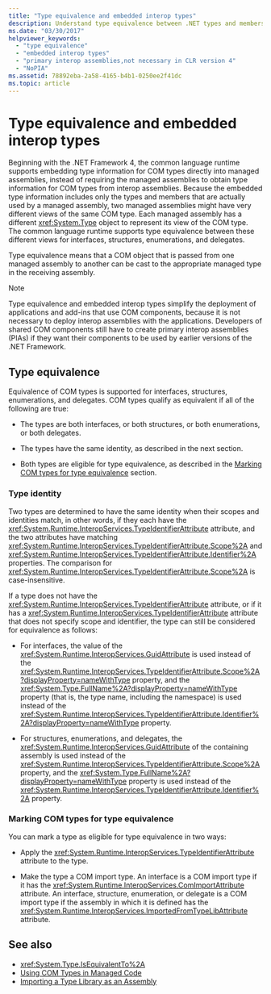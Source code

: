 ```yaml
---
title: "Type equivalence and embedded interop types"
description: Understand type equivalence between .NET types and members with a managed assembly, and COM types that are embedded into that assembly. For .NET 4 and above.
ms.date: "03/30/2017"
helpviewer_keywords: 
  - "type equivalence"
  - "embedded interop types"
  - "primary interop assemblies,not necessary in CLR version 4"
  - "NoPIA"
ms.assetid: 78892eba-2a58-4165-b4b1-0250ee2f41dc
ms.topic: article
---
```

# Type equivalence and embedded interop types

Beginning with the .NET Framework 4, the common language runtime supports embedding type information for COM types directly into managed assemblies, instead of requiring the managed assemblies to obtain type information for COM types from interop assemblies. Because the embedded type information includes only the types and members that are actually used by a managed assembly, two managed assemblies might have very different views of the same COM type. Each managed assembly has a different <xref:System.Type> object to represent its view of the COM type. The common language runtime supports type equivalence between these different views for interfaces, structures, enumerations, and delegates.

Type equivalence means that a COM object that is passed from one managed assembly to another can be cast to the appropriate managed type in the receiving assembly.

> [!NOTE]
> Type equivalence and embedded interop types simplify the deployment of applications and add-ins that use COM components, because it is not necessary to deploy interop assemblies with the applications. Developers of shared COM components still have to create primary interop assemblies (PIAs) if they want their components to be used by earlier versions of the .NET Framework.

## Type equivalence

 Equivalence of COM types is supported for interfaces, structures, enumerations, and delegates. COM types qualify as equivalent if all of the following are true:

- The types are both interfaces, or both structures, or both enumerations, or both delegates.

- The types have the same identity, as described in the next section.

- Both types are eligible for type equivalence, as described in the [Marking COM types for type equivalence](#marking-com-types-for-type-equivalence) section.

### Type identity

Two types are determined to have the same identity when their scopes and identities match, in other words, if they each have the <xref:System.Runtime.InteropServices.TypeIdentifierAttribute> attribute, and the two attributes have matching <xref:System.Runtime.InteropServices.TypeIdentifierAttribute.Scope%2A> and <xref:System.Runtime.InteropServices.TypeIdentifierAttribute.Identifier%2A> properties. The comparison for <xref:System.Runtime.InteropServices.TypeIdentifierAttribute.Scope%2A> is case-insensitive.

If a type does not have the <xref:System.Runtime.InteropServices.TypeIdentifierAttribute> attribute, or if it has a <xref:System.Runtime.InteropServices.TypeIdentifierAttribute> attribute that does not specify scope and identifier, the type can still be considered for equivalence as follows:

- For interfaces, the value of the <xref:System.Runtime.InteropServices.GuidAttribute> is used instead of the <xref:System.Runtime.InteropServices.TypeIdentifierAttribute.Scope%2A?displayProperty=nameWithType> property, and the <xref:System.Type.FullName%2A?displayProperty=nameWithType> property (that is, the type name, including the namespace) is used instead of the <xref:System.Runtime.InteropServices.TypeIdentifierAttribute.Identifier%2A?displayProperty=nameWithType> property.

- For structures, enumerations, and delegates, the <xref:System.Runtime.InteropServices.GuidAttribute> of the containing assembly is used instead of the <xref:System.Runtime.InteropServices.TypeIdentifierAttribute.Scope%2A> property, and the <xref:System.Type.FullName%2A?displayProperty=nameWithType> property is used instead of the <xref:System.Runtime.InteropServices.TypeIdentifierAttribute.Identifier%2A> property.

### Marking COM types for type equivalence

 You can mark a type as eligible for type equivalence in two ways:

- Apply the <xref:System.Runtime.InteropServices.TypeIdentifierAttribute> attribute to the type.

- Make the type a COM import type. An interface is a COM import type if it has the <xref:System.Runtime.InteropServices.ComImportAttribute> attribute. An interface, structure, enumeration, or delegate is a COM import type if the assembly in which it is defined has the <xref:System.Runtime.InteropServices.ImportedFromTypeLibAttribute> attribute.

## See also

- <xref:System.Type.IsEquivalentTo%2A>
- [Using COM Types in Managed Code](/previous-versions/dotnet/netframework-4.0/3y76b69k(v=vs.100))
- [Importing a Type Library as an Assembly](importing-a-type-library-as-an-assembly.md)
